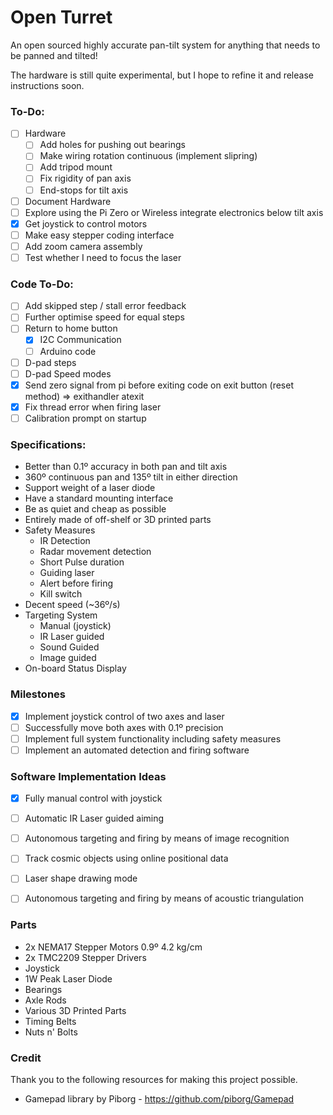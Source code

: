# Open Turret

An open sourced highly accurate pan-tilt system for anything that needs to be panned and tilted!

The hardware is still quite experimental, but I hope to refine it and release instructions soon.

### To-Do:

- [ ]  Hardware
    - [ ]  Add holes for pushing out bearings
    - [ ]  Make wiring rotation continuous (implement slipring)
    - [ ]  Add tripod mount
    - [ ]  Fix rigidity of pan axis
    - [ ]  End-stops for tilt axis
- [ ]  Document Hardware
- [ ]  Explore using the Pi Zero or Wireless integrate electronics below tilt axis
- [x]  Get joystick to control motors
- [ ]  Make easy stepper coding interface
- [ ]  Add zoom camera assembly
- [ ]  Test whether I need to focus the laser

### Code To-Do:

- [ ] Add skipped step / stall error feedback
- [ ] Further optimise speed for equal steps
- [ ] Return to home button
    - [x] I2C Communication
    - [ ] Arduino code
- [ ] D-pad steps
- [ ] D-pad Speed modes
- [x] Send zero signal from pi before exiting code on exit button (reset method) => exithandler atexit
- [x] Fix thread error when firing laser
- [ ] Calibration prompt on startup

### Specifications:

- Better than 0.1º accuracy in both pan and tilt axis
- 360º continuous pan and 135º tilt in either direction
- Support weight of a laser diode
- Have a standard mounting interface
- Be as quiet and cheap as possible
- Entirely made of off-shelf or 3D printed parts
- Safety Measures
    - IR Detection
    - Radar movement detection
    - Short Pulse duration
    - Guiding laser
    - Alert before firing
    - Kill switch
- Decent speed (~36º/s)
- Targeting System
    - Manual (joystick)
    - IR Laser guided
    - Sound Guided
    - Image guided
- On-board Status Display

### Milestones

- [x]  Implement joystick control of two axes and laser
- [ ]  Successfully move both axes with 0.1º precision
- [ ]  Implement full system functionality including safety measures
- [ ]  Implement an automated detection and firing software

### Software Implementation Ideas

- [x] Fully manual control with joystick
- [ ] Automatic IR Laser guided aiming
- [ ] Autonomous targeting and firing by means of image recognition
- [ ] Track cosmic objects using online positional data
- [ ] Laser shape drawing mode
- [ ] Autonomous targeting and firing by means of acoustic triangulation


### Parts

- 2x NEMA17 Stepper Motors 0.9º 4.2 kg/cm
- 2x TMC2209 Stepper Drivers
- Joystick
- 1W Peak Laser Diode
- Bearings
- Axle Rods
- Various 3D Printed Parts
- Timing Belts
- Nuts n' Bolts

### Credit
Thank you to the following resources for making this project possible.
- Gamepad library by Piborg - https://github.com/piborg/Gamepad